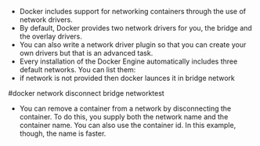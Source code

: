* Docker includes support for networking containers through the use of network drivers.
* By default, Docker provides two network drivers for you, the bridge and the overlay drivers. 
* You can also write a network driver plugin so that you can create your own drivers but that is an advanced task.
* Every installation of the Docker Engine automatically includes three default networks. You can list them:
* if network is not provided then docker launces it in bridge network


#docker network disconnect bridge networktest
* You can remove a container from a network by disconnecting the container. To do this, you supply both the network name and the container name. You can also use the container id. In this example, though, the name is faster.


